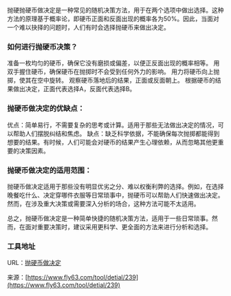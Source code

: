 抛硬抛硬币做决定是一种常见的随机决策方法，用于在两个选项中做出选择。这种方法的原理基于概率论，即硬币正面和反面出现的概率各为50%。因此，当面对一个难以抉择的问题时，人们有时会选择抛硬币来做出决定。

### 如何进行抛硬币决策？
准备一枚均匀的硬币，确保它没有磨损或偏差，以便正反面出现的概率相等。
用双手握住硬币，确保硬币在抛掷时不会受到任何外力的影响。
用力将硬币向上抛掷，使其在空中旋转。
观察硬币落地后的结果，正面或反面朝上。
根据硬币的结果做出决定，正面代表选择A，反面代表选择B。

### 抛硬币做决定的优缺点：
优点：简单易行，不需要复杂的思考或计算。适用于那些无法做出决定的情况，可以帮助人们摆脱纠结和焦虑。
缺点：缺乏科学依据，不能确保每次抛掷都能得到想要的结果。有时候，人们可能会对硬币的结果产生心理依赖，从而忽略其他更重要的决策因素。

### 抛硬币做决定的适用范围：
抛硬币做决定适用于那些没有明显优劣之分、难以权衡利弊的选择。例如，在选择晚餐吃什么、决定穿哪件衣服等日常琐事中，抛硬币可以帮助人们快速做出决定。然而，在涉及重大决策或需要深入分析的场合，这种方法可能不太适用。

总之，抛硬币做决定是一种简单快捷的随机决策方法，适用于一些日常琐事。然而，在面对重要决策时，建议采用更科学、更全面的方法来进行分析和选择。

### 工具地址
URL：[抛硬币做决定](https://www.fly63.com/tool/coin/)

来源：[https://www.fly63.com/tool/detial/239](https://www.fly63.com/tool/detial/239)